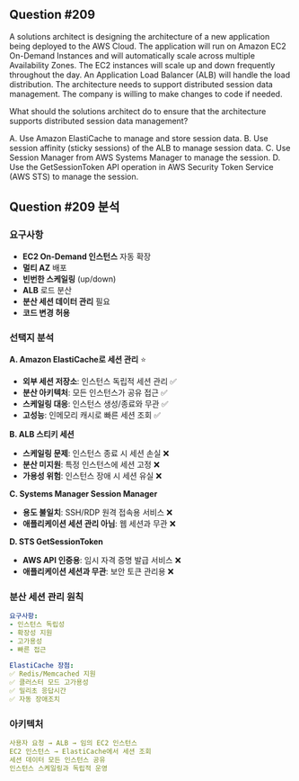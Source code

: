 ## Question #209
A solutions architect is designing the architecture of a new application being deployed to the AWS Cloud. 
The application will run on Amazon EC2 On-Demand Instances and will automatically scale across multiple Availability Zones. 
The EC2 instances will scale up and down frequently throughout the day. 
An Application Load Balancer (ALB) will handle the load distribution. 
The architecture needs to support distributed session data management. 
The company is willing to make changes to code if needed.

What should the solutions architect do to ensure that the architecture supports distributed session data management?

A. Use Amazon ElastiCache to manage and store session data.
B. Use session affinity (sticky sessions) of the ALB to manage session data.
C. Use Session Manager from AWS Systems Manager to manage the session.
D. Use the GetSessionToken API operation in AWS Security Token Service (AWS STS) to manage the session.

## Question #209 분석

### 요구사항
- **EC2 On-Demand 인스턴스** 자동 확장
- **멀티 AZ** 배포
- **빈번한 스케일링** (up/down)
- **ALB** 로드 분산
- **분산 세션 데이터 관리** 필요
- **코드 변경 허용**

### 선택지 분석

**A. Amazon ElastiCache로 세션 관리** ⭐
- **외부 세션 저장소**: 인스턴스 독립적 세션 관리 ✅
- **분산 아키텍처**: 모든 인스턴스가 공유 접근 ✅
- **스케일링 대응**: 인스턴스 생성/종료와 무관 ✅
- **고성능**: 인메모리 캐시로 빠른 세션 조회 ✅

**B. ALB 스티키 세션**
- **스케일링 문제**: 인스턴스 종료 시 세션 손실 ❌
- **분산 미지원**: 특정 인스턴스에 세션 고정 ❌
- **가용성 위험**: 인스턴스 장애 시 세션 유실 ❌

**C. Systems Manager Session Manager**
- **용도 불일치**: SSH/RDP 원격 접속용 서비스 ❌
- **애플리케이션 세션 관리 아님**: 웹 세션과 무관 ❌

**D. STS GetSessionToken**
- **AWS API 인증용**: 임시 자격 증명 발급 서비스 ❌
- **애플리케이션 세션과 무관**: 보안 토큰 관리용 ❌

### 분산 세션 관리 원칙

```yaml
요구사항:
- 인스턴스 독립성
- 확장성 지원
- 고가용성
- 빠른 접근

ElastiCache 장점:
✅ Redis/Memcached 지원
✅ 클러스터 모드 고가용성
✅ 밀리초 응답시간
✅ 자동 장애조치
```

### 아키텍처

```yaml
사용자 요청 → ALB → 임의 EC2 인스턴스
EC2 인스턴스 → ElastiCache에서 세션 조회
세션 데이터 모든 인스턴스 공유
인스턴스 스케일링과 독립적 운영
```
